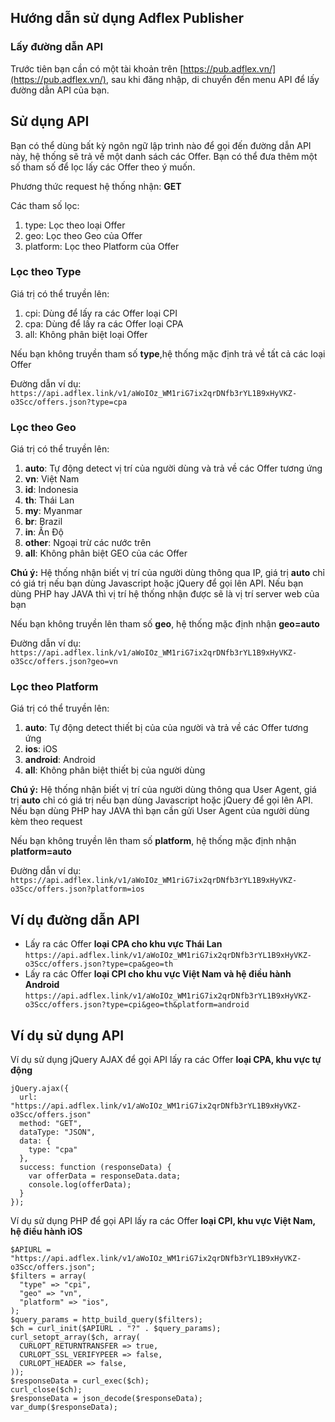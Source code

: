 ## Hướng dẫn sử dụng Adflex Publisher
### Lấy đường dẫn API 
Trước tiên bạn cần có một tài khoản trên [https://pub.adflex.vn/](https://pub.adflex.vn/), sau khi đăng nhập, di chuyển đến menu API để lấy đường dẫn API của bạn.
## Sử dụng API
Bạn có thể dùng bất kỳ ngôn ngữ lập trình nào để gọi đến đường dẫn API này, hệ thống sẽ trả về một danh sách các Offer. Bạn có thể đưa thêm một số tham số để lọc lấy các Offer theo ý muốn.

Phương thức request hệ thống nhận: **GET**

Các tham số lọc:
1. type: Lọc theo loại Offer
2. geo: Lọc theo Geo của Offer 
3. platform: Lọc theo Platform của Offer

### Lọc theo Type
Giá trị có thể truyền lên:
1. cpi: Dùng để lấy ra các Offer loại CPI 
2. cpa: Dùng để lấy ra các Offer loại CPA 
3. all: Không phân biệt loại Offer

Nếu bạn không truyền tham số **type**,hệ thống mặc định trả về tất cả các loại Offer

Đường dẫn ví dụ:
`https://api.adflex.link/v1/aWoIOz_WM1riG7ix2qrDNfb3rYL1B9xHyVKZ-o3Scc/offers.json?type=cpa`

### Lọc theo Geo
Giá trị có thể truyền lên:
1. **auto**: Tự động detect vị trí của người dùng và trả về các Offer tương ứng
2. **vn**: Việt Nam
3. **id**: Indonesia
4. **th**: Thái Lan 
5. **my**: Myanmar 
6. **br**: Brazil 
7. **in**: Ấn Độ 
8. **other**: Ngoại trừ các nước trên 
9. **all**: Không phân biệt GEO của các Offer 

**Chú ý:** Hệ thống nhận biết vị trí của người dùng thông qua IP, giá trị **auto** chỉ có giá trị nếu bạn dùng Javascript hoặc jQuery để gọi lên API. Nếu bạn dùng PHP hay JAVA thì vị trí hệ thống nhận được sẽ là vị trí server web của bạn

Nếu bạn không truyền lên tham số **geo**, hệ thống mặc định nhận **geo=auto**

Đường dẫn ví dụ:
`https://api.adflex.link/v1/aWoIOz_WM1riG7ix2qrDNfb3rYL1B9xHyVKZ-o3Scc/offers.json?geo=vn`
### Lọc theo Platform
Giá trị có thể truyền lên:
1. **auto**: Tự động detect thiết bị của của người và trả về các Offer tương ứng
2. **ios**: iOS 
3. **android**: Android 
4. **all**: Không phân biệt thiết bị của người dùng 

**Chú ý:** Hệ thống nhận biết vị trí của người dùng thông qua User Agent, giá trị **auto** chỉ có giá trị nếu bạn dùng Javascript hoặc jQuery để gọi lên API. Nếu bạn dùng PHP hay JAVA thì bạn cần gửi User Agent của người dùng kèm theo request 

Nếu bạn không truyền lên tham số **platform**, hệ thống mặc định nhận **platform=auto**

Đường dẫn ví dụ:
`https://api.adflex.link/v1/aWoIOz_WM1riG7ix2qrDNfb3rYL1B9xHyVKZ-o3Scc/offers.json?platform=ios`
## Ví dụ đường dẫn API
- Lấy ra các Offer **loại CPA cho khu vực Thái Lan**
`https://api.adflex.link/v1/aWoIOz_WM1riG7ix2qrDNfb3rYL1B9xHyVKZ-o3Scc/offers.json?type=cpa&geo=th`
- Lấy ra các Offer **loại CPI cho khu vực Việt Nam và hệ điều hành Android**
`https://api.adflex.link/v1/aWoIOz_WM1riG7ix2qrDNfb3rYL1B9xHyVKZ-o3Scc/offers.json?type=cpi&geo=th&platform=android`
## Ví dụ sử dụng API 
Ví dụ sử dụng jQuery AJAX để gọi API lấy ra các Offer **loại CPA, khu vực tự động**

```
jQuery.ajax({
  url: "https://api.adflex.link/v1/aWoIOz_WM1riG7ix2qrDNfb3rYL1B9xHyVKZ-o3Scc/offers.json"
  method: "GET",
  dataType: "JSON",
  data: {
    type: "cpa"
  },
  success: function (responseData) {
    var offerData = responseData.data;
    console.log(offerData);
  }
});
```

Ví dụ sử dụng PHP để gọi API lấy ra các Offer **loại CPI, khu vực Việt Nam, hệ điều hành iOS**
```
$APIURL = "https://api.adflex.link/v1/aWoIOz_WM1riG7ix2qrDNfb3rYL1B9xHyVKZ-o3Scc/offers.json";
$filters = array(
  "type" => "cpi",
  "geo" => "vn",
  "platform" => "ios",
);
$query_params = http_build_query($filters);
$ch = curl_init($APIURL . "?" . $query_params);
curl_setopt_array($ch, array(
  CURLOPT_RETURNTRANSFER => true,
  CURLOPT_SSL_VERIFYPEER => false,
  CURLOPT_HEADER => false,
));
$responseData = curl_exec($ch);
curl_close($ch);
$responseData = json_decode($responseData);
var_dump($responseData);
```
